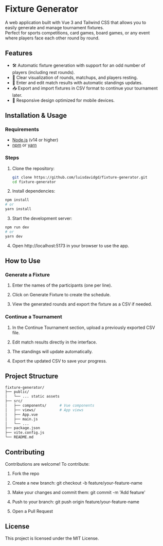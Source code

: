 # Fixture Generator

A web application built with Vue 3 and Tailwind CSS that allows you to easily generate and manage tournament fixtures.  
Perfect for sports competitions, card games, board games, or any event where players face each other round by round.

## Features

- 🛠️ Automatic fixture generation with support for an odd number of players (including rest rounds).
- 📅 Clear visualization of rounds, matchups, and players resting.
- 📝 Enter and edit match results with automatic standings updates.
- 📥 Export and import fixtures in CSV format to continue your tournament later.
- 📱 Responsive design optimized for mobile devices.

## Installation & Usage

### Requirements

- [Node.js](https://nodejs.org/) (v14 or higher)
- [npm](https://www.npmjs.com/) or [yarn](https://yarnpkg.com/)

### Steps

1. Clone the repository:

   ```bash
   git clone https://github.com/luisdavidgd/fixture-generator.git
   cd fixture-generator
   ```
2. Install dependencies:

```bash
npm install
# or
yarn install
```
3. Start the development server:
```bash
npm run dev
# or
yarn dev
```
4. Open http://localhost:5173 in your browser to use the app.

## How to Use
### Generate a Fixture
1. Enter the names of the participants (one per line).

2. Click on Generate Fixture to create the schedule.

3. View the generated rounds and export the fixture as a CSV if needed.

### Continue a Tournament
1. In the Continue Tournament section, upload a previously exported CSV file.

2. Edit match results directly in the interface.

3. The standings will update automatically.

4. Export the updated CSV to save your progress.

## Project Structure
```bash
fixture-generator/
├── public/
│   └── ... static assets
├── src/
│   ├── components/      # Vue components
│   ├── views/           # App views
│   ├── App.vue
│   ├── main.js
│   └── ...
├── package.json
├── vite.config.js
└── README.md
```
## Contributing
Contributions are welcome!
To contribute:

1. Fork the repo

2. Create a new branch: git checkout -b feature/your-feature-name

3. Make your changes and commit them: git commit -m 'Add feature'

4. Push to your branch: git push origin feature/your-feature-name

5. Open a Pull Request

## License
This project is licensed under the MIT License.
